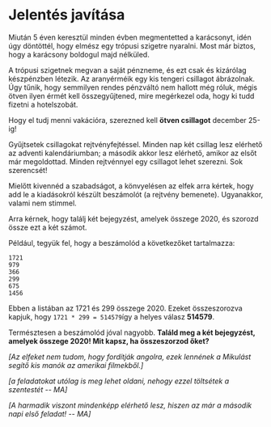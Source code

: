 Jelentés javítása
=================

Miután 5 éven keresztül minden évben megmentetted a karácsonyt, idén úgy döntöttél, hogy elmész egy trópusi szigetre nyaralni. Most már biztos, hogy a karácsony boldogul majd nélküled.

A trópusi szigetnek megvan a saját pénzneme, és ezt csak és kizárólag készpénzben létezik. Az aranyérméik egy kis tengeri csillagot ábrázolnak. Úgy tűnik, hogy semmilyen rendes pénzváltó nem hallott még róluk, mégis ötven ilyen érmét kell összegyűjtened, mire megérkezel oda, hogy ki tudd fizetni a hotelszobát.

Hogy el tudj menni vakációra, szerezned kell **ötven csillagot** december 25-ig!


Gyűjtsetek csillagokat rejtvényfejtéssel. Minden nap két csillag lesz elérhető az adventi kalendáriumban; a második akkor lesz elérhető, amikor az elsőt már megoldottad. 
Minden rejtvénnyel egy csillagot lehet szerezni. Sok szerencsét!


Mielőtt kivennéd a szabadságot, a könvyelésen az elfek arra kértek, hogy add le a kiadásokról készült beszámolót (a rejtvény bemenete). Ugyanakkor, valami nem stimmel.

Arra kérnek, hogy találj két bejegyzést, amelyek összege 2020, és szorozd össze ezt a két számot.

Például, tegyük fel, hogy a beszámolód a következőket tartalmazza:

```
1721
979
366
299
675
1456
```
Ebben a listában az 1721 és 299 összege 2020. Ezeket összeszorozva kapjuk, hogy ```1721 * 299 = 514579```így a helyes válasz **514579**.

Természtesen a beszámolód jóval nagyobb. 
**Találd meg a két bejegyzést, amelyek összege 2020! Mit kapsz, ha összeszorzod őket?**




*[Az elfeket nem tudom, hogy fordítják angolra, ezek lennének a Mikulást segítő kis manók az amerikai filmekből.]*

*[a feladatokat utólag is meg lehet oldani, nehogy ezzel töltsétek a szentestét -- MA]*


*[A harmadik viszont mindenképp elérhető lesz, hiszen az már a második napi első feladat! -- MA]*